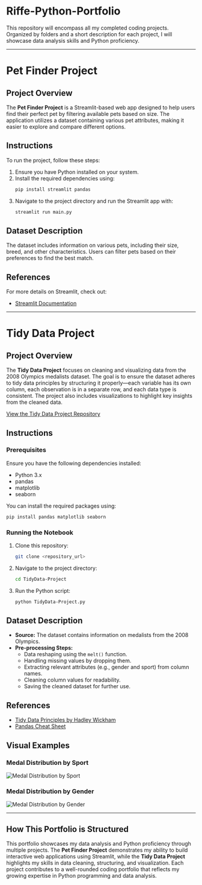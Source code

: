 # Riffe-Python-Portfolio

This repository will encompass all my completed coding projects. Organized by folders and a short description for each project, I will showcase data analysis skills and Python proficiency.

---

# Pet Finder Project  

## Project Overview  
The **Pet Finder Project** is a Streamlit-based web app designed to help users find their perfect pet by filtering available pets based on size. The application utilizes a dataset containing various pet attributes, making it easier to explore and compare different options.  

## Instructions  
To run the project, follow these steps:  
1. Ensure you have Python installed on your system.  
2. Install the required dependencies using:  
   ```bash
   pip install streamlit pandas
   ```  
3. Navigate to the project directory and run the Streamlit app with:  
   ```bash
   streamlit run main.py
   ```  

## Dataset Description  
The dataset includes information on various pets, including their size, breed, and other characteristics. Users can filter pets based on their preferences to find the best match.  

## References  
For more details on Streamlit, check out:  
- [Streamlit Documentation](https://docs.streamlit.io/)  

---

# Tidy Data Project  

## Project Overview  
The **Tidy Data Project** focuses on cleaning and visualizing data from the 2008 Olympics medalists dataset. The goal is to ensure the dataset adheres to tidy data principles by structuring it properly—each variable has its own column, each observation is in a separate row, and each data type is consistent. The project also includes visualizations to highlight key insights from the cleaned data.  

[View the Tidy Data Project Repository](<repository_url>)  

## Instructions  
### Prerequisites  
Ensure you have the following dependencies installed:  
- Python 3.x  
- pandas  
- matplotlib  
- seaborn  

You can install the required packages using:  
```bash
pip install pandas matplotlib seaborn
```

### Running the Notebook  
1. Clone this repository:  
   ```bash
   git clone <repository_url>
   ```
2. Navigate to the project directory:  
   ```bash
   cd TidyData-Project
   ```
3. Run the Python script:  
   ```bash
   python TidyData-Project.py
   ```

## Dataset Description  
- **Source:** The dataset contains information on medalists from the 2008 Olympics.  
- **Pre-processing Steps:**  
  - Data reshaping using the `melt()` function.  
  - Handling missing values by dropping them.  
  - Extracting relevant attributes (e.g., gender and sport) from column names.  
  - Cleaning column values for readability.  
  - Saving the cleaned dataset for further use.  

## References  
- [Tidy Data Principles by Hadley Wickham](https://vita.had.co.nz/papers/tidy-data.pdf)  
- [Pandas Cheat Sheet](https://pandas.pydata.org/Pandas_Cheat_Sheet.pdf)  

## Visual Examples  
### Medal Distribution by Sport  
![Medal Distribution by Sport](visuals/medals_by_sport.png)  

### Medal Distribution by Gender  
![Medal Distribution by Gender](visuals/medals_by_gender.png)  

---

## How This Portfolio is Structured  
This portfolio showcases my data analysis and Python proficiency through multiple projects. The **Pet Finder Project** demonstrates my ability to build interactive web applications using Streamlit, while the **Tidy Data Project** highlights my skills in data cleaning, structuring, and visualization. Each project contributes to a well-rounded coding portfolio that reflects my growing expertise in Python programming and data analysis.

